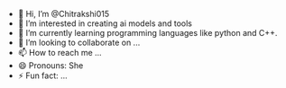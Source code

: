 - 👋 Hi, I’m @Chitrakshi015
- 👀 I’m interested in creating ai models and tools
- 🌱 I’m currently learning programming languages like python and C++. 
- 💞️ I’m looking to collaborate on ...
- 📫 How to reach me ...
- 😄 Pronouns: She
- ⚡ Fun fact: ...

<!---
Chitrakshi015/Chitrakshi015 is a ✨ special ✨ repository because its `README.md` (this file) appears on your GitHub profile.
You can click the Preview link to take a look at your changes.
--->

